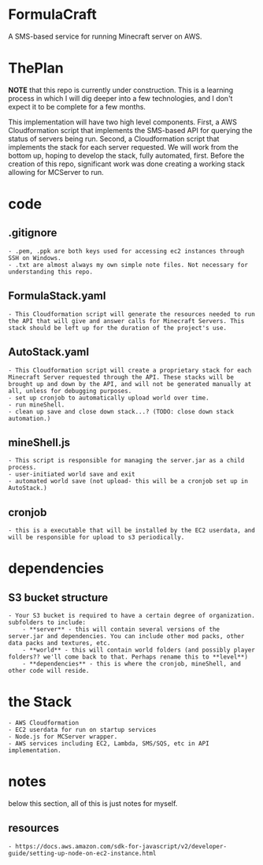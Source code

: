 # FormulaCraft
A SMS-based service for running Minecraft server on AWS.

# ThePlan

**NOTE** that this repo is currently under construction. This is a learning process in which I will dig deeper into a few technologies, and I don't expect it to be complete for a few months.

This implementation will have two high level components. First, a AWS Cloudformation script that implements the SMS-based API for querying the status of servers being run. Second, a Cloudformation script that implements the stack for each server requested. We will work from the bottom up, hoping to develop the stack,  fully automated, first. Before the creation of this repo, significant work was done creating a working stack allowing for MCServer to run.

# code

## .gitignore
	- .pem, .ppk are both keys used for accessing ec2 instances through SSH on Windows.
	- .txt are almost always my own simple note files. Not necessary for understanding this repo.

## FormulaStack.yaml
	- This Cloudformation script will generate the resources needed to run the API that will give and answer calls for Minecraft Servers. This stack should be left up for the duration of the project's use.
## AutoStack.yaml
	- This Cloudformation script will create a proprietary stack for each Minecraft Server requested through the API. These stacks will be brought up and down by the API, and will not be generated manually at all, unless for debugging purposes.
	- set up cronjob to automatically upload world over time.
	- run mineShell.
	- clean up save and close down stack...? (TODO: close down stack automation.)

## mineShell.js
	- This script is responsible for managing the server.jar as a child process. 
	- user-initiated world save and exit
	- automated world save (not upload- this will be a cronjob set up in AutoStack.)

## cronjob
	- this is a executable that will be installed by the EC2 userdata, and will be responsible for upload to s3 periodically.

# dependencies

## S3 bucket structure
	- Your S3 bucket is required to have a certain degree of organization. subfolders to include:
		- **server** - this will contain several versions of the server.jar and dependencies. You can include other mod packs, other data packs and textures, etc.
		- **world** - this will contain world folders (and possibly player folders?? we'll come back to that. Perhaps rename this to **level**)
		- **dependencies** - this is where the cronjob, mineShell, and other code will reside.

# the Stack

	- AWS Cloudformation
	- EC2 userdata for run on startup services
	- Node.js for MCServer wrapper.
	- AWS services including EC2, Lambda, SMS/SQS, etc in API implementation.

# notes

below this section, all of this is just notes for myself.

## resources
	- https://docs.aws.amazon.com/sdk-for-javascript/v2/developer-guide/setting-up-node-on-ec2-instance.html

